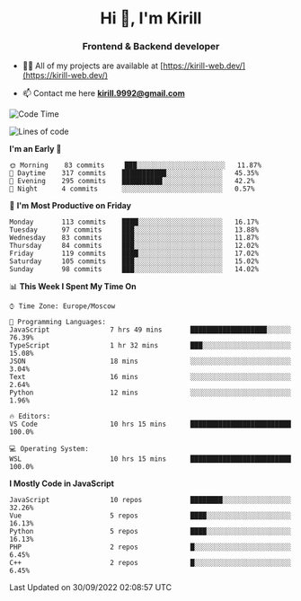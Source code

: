 <h1 align="center">Hi 👋, I'm Kirill</h1>
<h3 align="center">Frontend & Backend developer</h3>

- 👨‍💻 All of my projects are available at [https://kirill-web.dev/](https://kirill-web.dev/)

- 📫 Contact me here **kirill.9992@gmail.com**











<!--START_SECTION:waka-->
![Code Time](http://img.shields.io/badge/Code%20Time-1%2C132%20hrs%2041%20mins-blue)

![Lines of code](https://img.shields.io/badge/From%20Hello%20World%20I%27ve%20Written-526%20Thousand%20lines%20of%20code-blue)

**I'm an Early 🐤** 

```text
🌞 Morning    83 commits     ███░░░░░░░░░░░░░░░░░░░░░░   11.87% 
🌆 Daytime    317 commits    ███████████░░░░░░░░░░░░░░   45.35% 
🌃 Evening    295 commits    ██████████░░░░░░░░░░░░░░░   42.2% 
🌙 Night      4 commits      ░░░░░░░░░░░░░░░░░░░░░░░░░   0.57%

```
📅 **I'm Most Productive on Friday** 

```text
Monday       113 commits    ████░░░░░░░░░░░░░░░░░░░░░   16.17% 
Tuesday      97 commits     ███░░░░░░░░░░░░░░░░░░░░░░   13.88% 
Wednesday    83 commits     ███░░░░░░░░░░░░░░░░░░░░░░   11.87% 
Thursday     84 commits     ███░░░░░░░░░░░░░░░░░░░░░░   12.02% 
Friday       119 commits    ████░░░░░░░░░░░░░░░░░░░░░   17.02% 
Saturday     105 commits    ███░░░░░░░░░░░░░░░░░░░░░░   15.02% 
Sunday       98 commits     ███░░░░░░░░░░░░░░░░░░░░░░   14.02%

```


📊 **This Week I Spent My Time On** 

```text
⌚︎ Time Zone: Europe/Moscow

💬 Programming Languages: 
JavaScript               7 hrs 49 mins       ███████████████████░░░░░░   76.39% 
TypeScript               1 hr 32 mins        ███░░░░░░░░░░░░░░░░░░░░░░   15.08% 
JSON                     18 mins             ░░░░░░░░░░░░░░░░░░░░░░░░░   3.04% 
Text                     16 mins             ░░░░░░░░░░░░░░░░░░░░░░░░░   2.64% 
Python                   12 mins             ░░░░░░░░░░░░░░░░░░░░░░░░░   1.96%

🔥 Editors: 
VS Code                  10 hrs 15 mins      █████████████████████████   100.0%

💻 Operating System: 
WSL                      10 hrs 15 mins      █████████████████████████   100.0%

```

**I Mostly Code in JavaScript** 

```text
JavaScript               10 repos            ████████░░░░░░░░░░░░░░░░░   32.26% 
Vue                      5 repos             ████░░░░░░░░░░░░░░░░░░░░░   16.13% 
Python                   5 repos             ████░░░░░░░░░░░░░░░░░░░░░   16.13% 
PHP                      2 repos             █░░░░░░░░░░░░░░░░░░░░░░░░   6.45% 
C++                      2 repos             █░░░░░░░░░░░░░░░░░░░░░░░░   6.45%

```



 Last Updated on 30/09/2022 02:08:57 UTC
<!--END_SECTION:waka-->
